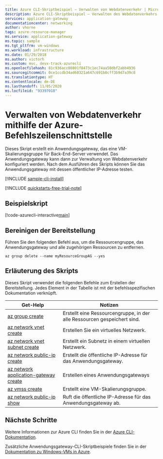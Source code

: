 ```yaml
---
title: Azure CLI-Skriptbeispiel – Verwalten von Webdatenverkehr | Microsoft-Dokumentation
description: Azure CLI-Skriptbeispiel – Verwalten des Webdatenverkehrs mit einem Anwendungsgateway und einer VM-Skalierungsgruppe.
services: application-gateway
documentationcenter: networking
author: vhorne
tags: azure-resource-manager
ms.service: application-gateway
ms.topic: sample
ms.tgt_pltfrm: vm-windows
ms.workload: infrastructure
ms.date: 01/29/2018
ms.author: victorh
ms.custom: mvc, devx-track-azurecli
ms.openlocfilehash: 81c936acc00801f8473c1ec74aa50dbf2abb4936
ms.sourcegitcommit: 0ce1ccdb34ad60321a647c691b0cff3b9d7a39c8
ms.translationtype: HT
ms.contentlocale: de-DE
ms.lasthandoff: 11/05/2020
ms.locfileid: "93397018"
---
```

# <a name="manage-web-traffic-using-the-azure-cli"></a>Verwalten von Webdatenverkehr mithilfe der Azure-Befehlszeilenschnittstelle

Dieses Skript erstellt ein Anwendungsgateway, das eine VM-Skalierungsgruppe für Back-End-Server verwendet. Das Anwendungsgateway kann dann zur Verwaltung von Webdatenverkehr konfiguriert werden. Nach dem Ausführen des Skripts können Sie das Anwendungsgateway mit dessen öffentlicher IP-Adresse testen.

[!INCLUDE [sample-cli-install](../../../includes/sample-cli-install.md)]

[!INCLUDE [quickstarts-free-trial-note](../../../includes/quickstarts-free-trial-note.md)]

## <a name="sample-script"></a>Beispielskript

[!code-azurecli-interactive[main](../../../cli_scripts/application-gateway/create-vmss/create-vmss.sh "Create application gateway")]

## <a name="clean-up-deployment"></a>Bereinigen der Bereitstellung 

Führen Sie den folgenden Befehl aus, um die Ressourcengruppe, das Anwendungsgateway und alle zugehörigen Ressourcen zu entfernen.

```azurecli-interactive 
az group delete --name myResourceGroupAG --yes
```

## <a name="script-explanation"></a>Erläuterung des Skripts

Dieses Skript verwendet die folgenden Befehle zum Erstellen der Bereitstellung. Jedes Element in der Tabelle ist mit der befehlsspezifischen Dokumentation verknüpft.

| Get-Help | Notizen |
|---|---|
| [az group create](/cli/azure/group) | Erstellt eine Ressourcengruppe, in der alle Ressourcen gespeichert sind. |
| [az network vnet create](/cli/azure/network/vnet) | Erstellen Sie ein virtuelles Netzwerk. |
| [az network vnet subnet create](/cli/azure/network/vnet/subnet#az-network-vnet-subnet-create) | Erstellt ein Subnetz in einem virtuellen Netzwerk. |
| [az network public-ip create](/cli/azure/network/public-ip?view=azure-cli-latest) | Erstellt die öffentliche IP-Adresse für das Anwendungsgateway. |
| [az network application-gateway create](/cli/azure/network/application-gateway?view=azure-cli-latest) | Erstellen eines Anwendungsgateways |
| [az vmss create](/cli/azure/vmss) | Erstellt eine VM-Skalierungsgruppe. |
| [az network public-ip show](/cli/azure/network/public-ip) | Ruft die öffentliche IP-Adresse für das Anwendungsgateway ab. |

## <a name="next-steps"></a>Nächste Schritte

Weitere Informationen zur Azure CLI finden Sie in der [Azure CLI-Dokumentation](/cli/azure/overview).

Zusätzliche Anwendungsgateway-CLI-Skriptbeispiele finden Sie in der [Dokumentation zu Windows-VMs in Azure](../cli-samples.md).